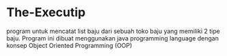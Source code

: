 # The-Executip
program untuk mencatat list baju dari sebuah toko baju yang memiliki 2 tipe baju. Program ini dibuat menggunakan java programming language dengan konsep Object Oriented Programming (OOP)
